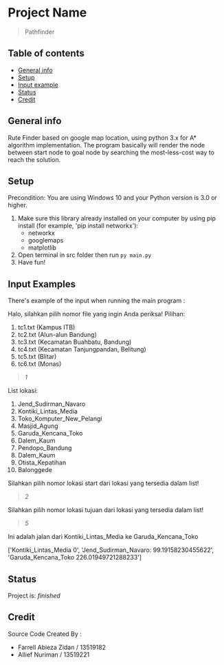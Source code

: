 # Project Name
> Pathfinder

## Table of contents
* [General info](#general-info)
* [Setup](#setup)
* [Input example](#input-example)
* [Status](#status)
* [Credit](#credit)

## General info
Rute Finder based on google map location, using python 3.x for A* algorithm implementation. 
The program basically will render the node between start node to goal node by searching the most-less-cost way to reach the solution.

## Setup

Precondition: You are using Windows 10 and your Python version is 3.0 or higher.

1. Make sure this library already installed on your computer by using pip install (for example, 'pip install networkx'):
    - networkx
    - googlemaps
    - matplotlib
2. Open terminal in src folder then run `py main.py`
3. Have fun!

## Input Examples
There's example of the input when running the main program :

Halo, silahkan pilih nomor file yang ingin Anda periksa!
Pilihan:
1. tc1.txt (Kampus ITB)
2. tc2.txt (Alun-alun Bandung)
3. tc3.txt (Kecamatan Buahbatu, Bandung)
4. tc4.txt (Kecamatan Tanjungpandan, Belitung)
5. tc5.txt (Blitar)
6. tc6.txt (Monas)

> _1_


List lokasi:
1. Jend_Sudirman_Navaro
2. Kontiki_Lintas_Media
3. Toko_Komputer_New_Pelangi
4. Masjid_Agung
5. Garuda_Kencana_Toko
6. Dalem_Kaum
7. Pendopo_Bandung
8. Dalem_Kaum
9. Otista_Kepatihan
10. Balonggede


Silahkan pilih nomor lokasi start dari lokasi yang tersedia dalam list!
> _2_

Silahkan pilih nomor lokasi tujuan dari lokasi yang tersedia dalam list!
> _5_

Ini adalah jalan dari Kontiki_Lintas_Media ke Garuda_Kencana_Toko

['Kontiki_Lintas_Media 0', 'Jend_Sudirman_Navaro: 99.19158230455622', 'Garuda_Kencana_Toko 226.01949721288233']

## Status
Project is: _finished_

## Credit
Source Code Created By :
* Farrell Abieza Zidan / 13519182
* Allief Nuriman / 13519221
